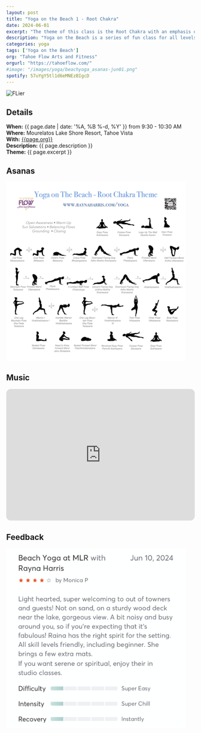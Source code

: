 ```yaml
---
layout: post
title: "Yoga on the Beach 1 - Root Chakra"
date: 2024-06-01
excerpt: "The theme of this class is the Root Chakra with an emphasis on grounding postures."
description: "Yoga on the Beach is a series of fun class for all levels and ages with flowing poses and breathwork to build stability, flexibility, and mindfulness. These classes will follow an arc of opening awareness, warm-up stretch, balancing poses, inversions, grounding poses, and relaxation." 
categories: yoga
tags: ['Yoga on the Beach']
org: "Tahoe Flow Arts and Fitness"
orgurl: "https://tahoeflow.com/"
#image: "/images/yoga/beachyoga_asanas-jun01.png" 
spotify: 57uYgY5tl1d6eMNEzBIgcD
---
```


<img src="/images/yoga/beachyoga_flier.png" alt="FLier" width="95%"/>

## Details

**When:** {{ page.date | date: '%A, %B %-d, %Y' }} from 9:30 - 10:30 AM    
**Where:** Mourelatos Lake Shore Resort, Tahoe Vista     
**With:** [{{page.org}}]({{page.orgurl}})      
**Description:** {{ page.description }}          
**Theme:** {{ page.excerpt }}         
    
## Asanas

<img src="/images/yoga/beachyoga_asanas-jun01.png" alt="FLier" width="95%"/>

## Music

<iframe style="border-radius:12px" src="https://open.spotify.com/embed/playlist/{{ page.spotify }}?utm_source=generator" width="100%" height="352" frameBorder="0" allowfullscreen="" allow="autoplay; clipboard-write; encrypted-media; fullscreen; picture-in-picture" loading="lazy"></iframe>  


## Feedback 

<img src="/images/yoga/review1.png" alt="review" width="95%"/>
